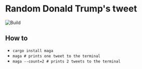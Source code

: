 # Random Donald Trump's tweet
![Build](https://github.com/github/docs/actions/workflows/rust.yml/badge.svg)
## How to
- `cargo install maga`
- `maga # prints one tweet to the terminal`
- `maga --count=2 # prints 2 tweets to the terminal`
